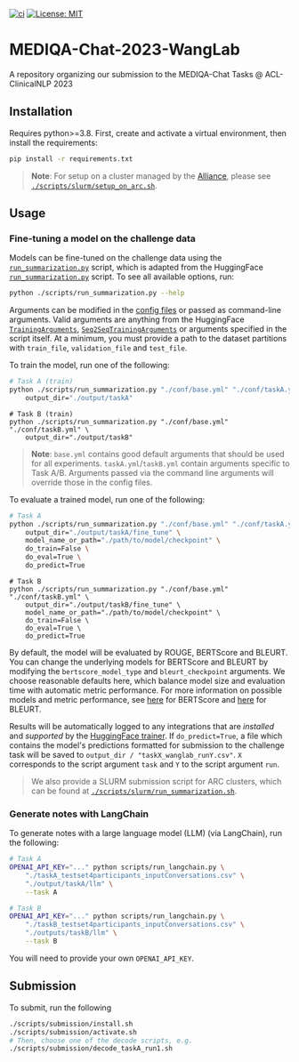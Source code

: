 [![ci](https://github.com/bowang-lab/mediqa-chat-tasks-acl-2023/actions/workflows/ci.yml/badge.svg)](https://github.com/bowang-lab/mediqa-chat-tasks-acl-2023/actions/workflows/ci.yml)
 [![License: MIT](https://img.shields.io/badge/License-MIT-yellow.svg)](https://opensource.org/licenses/MIT)

# MEDIQA-Chat-2023-WangLab

A repository organizing our submission to the MEDIQA-Chat Tasks @ ACL-ClinicalNLP 2023

## Installation

Requires python>=3.8. First, create and activate a virtual environment, then install the requirements:

```bash
pip install -r requirements.txt
```

> __Note__: For setup on a cluster managed by the [Alliance](https://alliancecan.ca/en/services/advanced-research-computing), please see [`./scripts/slurm/setup_on_arc.sh`](./scripts/slurm/setup_on_arc.sh).

## Usage

### Fine-tuning a model on the challenge data

Models can be fine-tuned on the challenge data using the [`run_summarization.py`](./scripts/run_summarization.py) script, which is adapted from the HuggingFace [`run_summarization.py`](https://github.com/huggingface/transformers/blob/main/examples/pytorch/summarization/run_summarization.py) script. To see all available options, run:

```bash
python ./scripts/run_summarization.py --help
```

Arguments can be modified in the [config files](./conf/) or passed as command-line arguments. Valid arguments are anything from the HuggingFace [`TrainingArguments`](https://huggingface.co/docs/transformers/main_classes/trainer#transformers.TrainingArguments), [`Seq2SeqTrainingArguments`](https://huggingface.co/docs/transformers/main_classes/trainer#transformers.Seq2SeqTrainingArguments) or arguments specified in the script itself. At a minimum, you must provide a path to the dataset partitions with `train_file`, `validation_file` and `test_file`.

To train the model, run one of the following:

```bash
# Task A (train)
python ./scripts/run_summarization.py "./conf/base.yml" "./conf/taskA.yml" \
    output_dir="./output/taskA"
```

```
# Task B (train)
python ./scripts/run_summarization.py "./conf/base.yml" "./conf/taskB.yml" \
    output_dir="./output/taskB"
```

> __Note__: `base.yml` contains good default arguments that should be used for all experiments. `taskA.yml`/`taskB.yml` contain arguments specific to Task A/B. Arguments passed via the command line arguments will override those in the config files.

To evaluate a trained model, run one of the following:

```bash
# Task A
python ./scripts/run_summarization.py "./conf/base.yml" "./conf/taskA.yml" \
    output_dir="./output/taskA/fine_tune" \
    model_name_or_path="./path/to/model/checkpoint" \
    do_train=False \
    do_eval=True \
    do_predict=True
```

```
# Task B
python ./scripts/run_summarization.py "./conf/base.yml" "./conf/taskB.yml" \
    output_dir="./output/taskB/fine_tune" \
    model_name_or_path="./path/to/model/checkpoint" \
    do_train=False \
    do_eval=True \
    do_predict=True
```

By default, the model will be evaluated by ROUGE, BERTScore and BLEURT. You can change the underlying models for BERTScore and BLEURT by modifying the `bertscore_model_type` and `bleurt_checkpoint` arguments. We choose reasonable defaults here, which balance model size and evaluation time with automatic metric performance. For more information on possible models and metric performance, see [here](https://docs.google.com/spreadsheets/d/1RKOVpselB98Nnh_EOC4A2BYn8_201tmPODpNWu4w7xI/edit?usp=sharing) for BERTScore and [here](https://github.com/google-research/bleurt/blob/master/checkpoints.md) for BLEURT.

Results will be automatically logged to any integrations that are _installed_ and _supported_ by the [HuggingFace trainer](https://huggingface.co/docs/transformers/main_classes/trainer#transformers.TrainingArguments.report_to). If `do_predict=True`, a file which contains the model's predictions formatted for submission to the challenge task will be saved to `output_dir / "taskX_wanglab_runY.csv"`. `X` corresponds to the script argument `task` and `Y` to the script argument `run`.

> We also provide a SLURM submission script for ARC clusters, which can be found at [`./scripts/slurm/run_summarization.sh`](./scripts/slurm/run_summarization.sh).

### Generate notes with LangChain

To generate notes with a large language model (LLM) (via LangChain), run the following:

```bash
# Task A
OPENAI_API_KEY="..." python scripts/run_langchain.py \
    "./taskA_testset4participants_inputConversations.csv" \
    "./output/taskA/llm" \
    --task A
```

```bash
# Task B
OPENAI_API_KEY="..." python scripts/run_langchain.py \
    "./taskB_testset4participants_inputConversations.csv" \
    "./outputs/taskB/llm" \
    --task B
```

You will need to provide your own `OPENAI_API_KEY`.

## Submission

To submit, run the following

```bash
./scripts/submission/install.sh
./scripts/submission/activate.sh
# Then, choose one of the decode scripts, e.g.
./scripts/submission/decode_taskA_run1.sh
```
